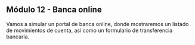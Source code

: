 ## Módulo 12 - Banca online

Vamos a simular un portal de banca online, donde mostraremos un listado de movimientos de cuenta, así como un formulario de transferencia bancaria.
